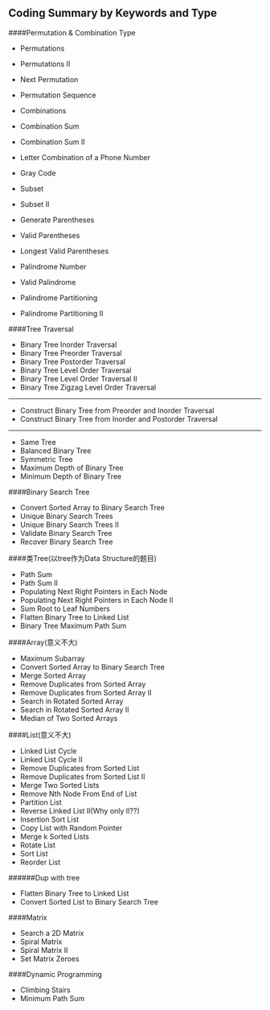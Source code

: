 ## Coding Summary by Keywords and Type

####Permutation & Combination Type
* Permutations
* Permutations II
* Next Permutation
* Permutation Sequence


* Combinations
* Combination Sum
* Combination Sum II
* Letter Combination of a Phone Number

* Gray Code

* Subset
* Subset II

* Generate Parentheses
* Valid Parentheses
* Longest Valid Parentheses

* Palindrome Number
* Valid Palindrome
* Palindrome Partitioning
* Palindrome Partitioning II


####Tree Traversal
* Binary Tree Inorder Traversal
* Binary Tree Preorder Traversal
* Binary Tree Postorder Traversal
* Binary Tree Level Order Traversal
* Binary Tree Level Order Traversal II
* Binary Tree Zigzag Level Order Traversal

____

* Construct Binary Tree from Preorder and Inorder Traversal
* Construct Binary Tree from Inorder and Postorder Traversal

----

* Same Tree
* Balanced Binary Tree
* Symmetric Tree
* Maximum Depth of Binary Tree
* Minimum Depth of Binary Tree


####Binary Search Tree
* Convert Sorted Array to Binary Search Tree
* Unique Binary Search Trees
* Unique Binary Search Trees II
* Validate Binary Search Tree
* Recover Binary Search Tree


####类Tree(以tree作为Data Structure的题目)
* Path Sum
* Path Sum II
* Populating Next Right Pointers in Each Node
* Populating Next Right Pointers in Each Node II
* Sum Root to Leaf Numbers
* Flatten Binary Tree to Linked List
* Binary Tree Maximum Path Sum


####Array(意义不大)
* Maximum Subarray
* Convert Sorted Array to Binary Search Tree
* Merge Sorted Array
* Remove Duplicates from Sorted Array
* Remove Duplicates from Sorted Array II
* Search in Rotated Sorted Array
* Search in Rotated Sorted Array II
* Median of Two Sorted Arrays


####List(意义不大)
* Linked List Cycle
* Linked List Cycle II
* Remove Duplicates from Sorted List
* Remove Duplicates from Sorted List II
* Merge Two Sorted Lists
* Remove Nth Node From End of List
* Partition List
* Reverse Linked List II(Why only II??)
* Insertion Sort List
* Copy List with Random Pointer
* Merge k Sorted Lists
* Rotate List
* Sort List
* Reorder List


######Dup with tree
* Flatten Binary Tree to Linked List
* Convert Sorted List to Binary Search Tree


####Matrix
* Search a 2D Matrix
* Spiral Matrix
* Spiral Matrix II
* Set Matrix Zeroes


####Dynamic Programming
* Climbing Stairs
* Minimum Path Sum
